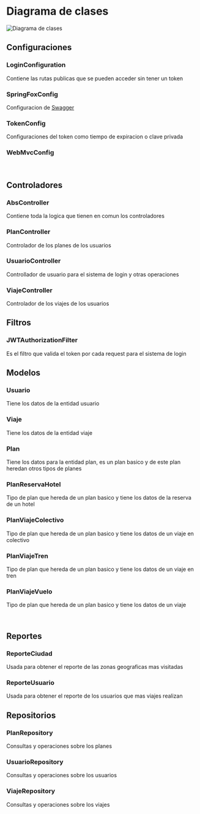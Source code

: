 # Diagrama de clases
![Diagrama de clases](https://user-images.githubusercontent.com/52612929/99592592-2e7f5d00-29cf-11eb-8322-d8bf01a506f1.png)

## Configuraciones

### LoginConfiguration
Contiene las rutas publicas que se pueden acceder sin tener un token

### SpringFoxConfig
Configuracion de [Swagger](https://tomasarras.github.io/arqui/)


### TokenConfig
Configuraciones del token como tiempo de expiracion o clave privada

### WebMvcConfig
<br>

## Controladores

### AbsController
Contiene toda la logica que tienen en comun los controladores

### PlanController
Controlador de los planes de los usuarios

### UsuarioController
Controllador de usuario para el sistema de login y otras operaciones

### ViajeController
Controlador de los viajes de los usuarios
<br>

## Filtros

### JWTAuthorizationFilter
Es el filtro que valida el token por cada request para el sistema de login
<br>

## Modelos

### Usuario
Tiene los datos de la entidad usuario

### Viaje
Tiene los datos de la entidad viaje

### Plan
Tiene los datos para la entidad plan, es un plan basico y de este plan heredan otros tipos de planes

### PlanReservaHotel
Tipo de plan que hereda de un plan basico y tiene los datos de la reserva de un hotel

### PlanViajeColectivo
Tipo de plan que hereda de un plan basico y tiene los datos de un viaje en colectivo

### PlanViajeTren
Tipo de plan que hereda de un plan basico y tiene los datos de un viaje en tren

### PlanViajeVuelo
Tipo de plan que hereda de un plan basico y tiene los datos de un viaje

<br>

## Reportes

### ReporteCiudad
Usada para obtener el reporte de las zonas geograficas mas visitadas

### ReporteUsuario
Usada para obtener el reporte de los usuarios que mas viajes realizan
<br>

## Repositorios

### PlanRepository
Consultas y operaciones sobre los planes

### UsuarioRepository
Consultas y operaciones sobre los usuarios

### ViajeRepository
Consultas y operaciones sobre los viajes



